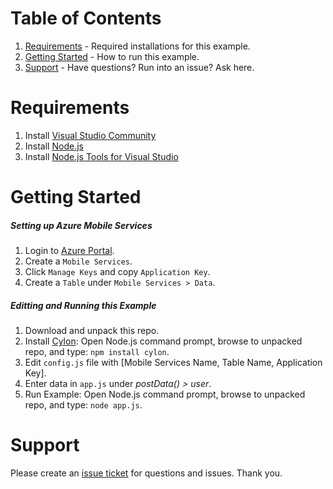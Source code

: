 # Table of Contents
1.  [Requirements](#requirements) - Required installations for this example.
2.  [Getting Started](#getting-started) - How to run this example.
3.  [Support](#support) - Have questions?  Run into an issue?  Ask here.

# Requirements
1.  Install [Visual Studio Community](http://visualstudio.com)
2.  Install [Node.js](https://nodejs.org/)
3.  Install [Node.js Tools for Visual Studio](https://www.visualstudio.com/en-us/features/node-js-vs.aspx)

# Getting Started
##### Setting up Azure Mobile Services
1.  Login to [Azure Portal](http://azure.microsoft.com).
2.  Create a `Mobile Services`.
3.  Click `Manage Keys` and copy `Application Key`.
4.  Create a `Table` under `Mobile Services > Data`.

##### Editting and Running this Example
1.  Download and unpack this repo.
2.  Install [Cylon](http://cylonjs.com/documentation/getting-started/): Open Node.js command prompt, browse to unpacked repo, and type: `npm install cylon`.
3.  Edit `config.js` file with [Mobile Services Name, Table Name, Application Key].
4.  Enter data in `app.js` under *postData() > user*.
5.  Run Example:  Open Node.js command prompt, browse to unpacked repo, and type: `node app.js`.

# Support
Please create an [issue ticket](https://github.com/jasonrwalters/Nodejs_AzureMS/issues) for questions and issues. Thank you.
